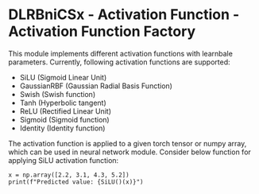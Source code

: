 # DLRBniCSx - Activation Function - Activation Function Factory

This module implements different activation functions with learnbale parameters. Currently, following activation functions are supported:

* SiLU (Sigmoid Linear Unit)
* GaussianRBF (Gaussian Radial Basis Function)
* Swish (Swish function)
* Tanh (Hyperbolic tangent)
* ReLU (Rectified Linear Unit)
* Sigmoid (Sigmoid function)
* Identity (Identity function)

The activation function is applied to a given torch tensor or numpy array, which can be used in neural network module. Consider below function for applying SiLU activation function:
```
x = np.array([2.2, 3.1, 4.3, 5.2])
print(f"Predicted value: {SiLU()(x)}")
```
